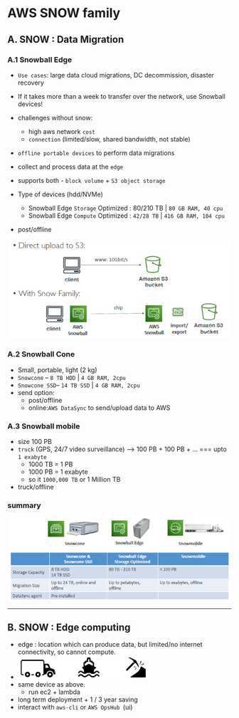 # AWS SNOW family
 
## A. SNOW : Data Migration
### A.1 Snowball Edge
- `Use cases`: large data cloud migrations, DC decommission, disaster recovery
- If it takes more than a week to transfer over the network, use Snowball devices!
- challenges without snow:
  - high aws network `cost`
  - `connection` (limited/slow, shared bandwidth, not stable)
  
- `offline portable devices` to perform data migrations
- collect and process data at the `edge`

- supports both - `block volume` + `S3 object storage`
- Type of devices (hdd/NVMe)
  - Snowball Edge `Storage` Optimized : 80/210 TB  | `80 GB RAM, 40 cpu`
  - Snowball Edge `Compute` Optimized : `42/28 TB` | `416 GB RAM, 104 cpu`
- post/offline
  
![img.png](../99_img/storage/snow/img.png)

### A.2 Snowball Cone
- Small, portable, light (2 kg)
- `Snowcone` –  `8 TB HDD`  | `4 GB RAM, 2cpu`
- `Snowcone SSD`– `14 TB SSD` | `4 GB RAM, 2cpu`
- send option:
  - post/offline 
  - online:`AWS DataSync` to send/upload data to AWS

### A.3 Snowball mobile
- size 100 PB
- `truck` (GPS, 24/7 video surveillance)  --> 100 PB + 100 PB + ...  === upto `1 exabyte`
  - 1000 TB = 1 PB 
  - 1000 PB = 1 exabyte 
  - so it `1000,000 TB` or 1 Million TB
- truck/offline

### summary
![img_1.png](../99_img/storage/snow/img_1.png)

---
## B. SNOW : Edge computing
- edge : location which can produce data, but limited/no internet connectivity, so cannot compute.
- ![img_2.png](../99_img/storage/snow/img_2.png)
- same device as above.
  - run ec2 + lambda
- long term deployment +  1 / 3 year saving
- interact with `aws-cli` or `AWS OpsHub `(ui)


